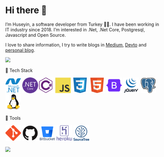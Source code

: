 # Hi there 👋

I’m Huseyin, a software developer from Turkey 👨‍💻. I have been working in IT industry since 2018. I’m interested in .Net, .Net Core, Postgresql, Javascript and Open Source. 

I love to share information, I try to write blogs in [Medium](https://medium.com/@huseyinsimsekk), [Devto](https://dev.to/huseyinsimsek) and [personal blog](https://simsekhuseyin.com/).

![](https://visitor-badge.glitch.me/badge?page_id=huseyinsimsekk.huseyinsimsekk)



🚀 Tech Stack

<img src="https://github.com/devicons/devicon/blob/master/icons/dot-net/dot-net-plain-wordmark.svg" alt="dot-net logo" width="50" height="50"/> <img src="https://github.com/devicons/devicon/blob/master/icons/dotnetcore/dotnetcore-original.svg" alt="dot-net logo" width="50" height="50"/><img src="https://github.com/devicons/devicon/blob/master/icons/csharp/csharp-line.svg" alt="dot-net logo" width="50" height="50"/>  <img src="https://github.com/devicons/devicon/blob/master/icons/javascript/javascript-original.svg" alt="dot-net logo" width="50" height="50"/>  <img src="https://github.com/devicons/devicon/blob/master/icons/css3/css3-original.svg" alt="dot-net logo" width="50" height="50"/> <img src="https://github.com/devicons/devicon/blob/master/icons/html5/html5-original.svg" alt="dot-net logo" width="50" height="50"/>   <img src="https://github.com/devicons/devicon/blob/master/icons/bootstrap/bootstrap-plain.svg" alt="dot-net logo" width="50" height="50"/>  <img src="https://github.com/devicons/devicon/blob/master/icons/jquery/jquery-original-wordmark.svg" alt="dot-net logo" width="50" height="50"/> <img src="https://github.com/devicons/devicon/blob/master/icons/postgresql/postgresql-original.svg" alt="dot-net logo" width="50" height="50"/> <img src="https://github.com/devicons/devicon/blob/master/icons/linux/linux-original.svg" alt="dot-net logo" width="50" height="50"/> 


🧷 Tools

<img src="https://github.com/devicons/devicon/blob/master/icons/git/git-original.svg" alt="dot-net logo" width="50" height="50"/> <img src="https://github.com/devicons/devicon/blob/master/icons/github/github-original.svg" alt="dot-net logo" width="50" height="50"/> <img src="https://github.com/devicons/devicon/blob/master/icons/bitbucket/bitbucket-original-wordmark.svg" alt="dot-net logo" width="50" height="50"/>  <img src="https://github.com/devicons/devicon/blob/master/icons/heroku/heroku-original-wordmark.svg" alt="dot-net logo" width="50" height="50"/> <img src="https://github.com/devicons/devicon/blob/master/icons/sourcetree/sourcetree-original-wordmark.svg" alt="dot-net logo" width="50" height="50"/>


<a href="https://github.com/huseyinsimsekk/github-readme-stats">
  <img align="center" src="https://github-readme-stats.vercel.app/api?username=huseyinsimsekk&theme=blueberry&show_icons=true" />
</a>
